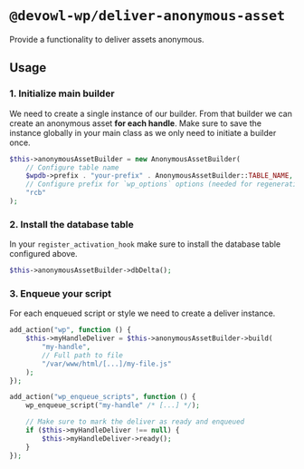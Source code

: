 # `@devowl-wp/deliver-anonymous-asset`

Provide a functionality to deliver assets anonymous.

## Usage

### 1. Initialize main builder

We need to create a single instance of our builder. From that builder we can create an anonymous asset **for each handle**. Make sure to save the instance globally in your main class as we only need to initiate a builder once.

```php
$this->anonymousAssetBuilder = new AnonymousAssetBuilder(
    // Configure table name
    $wpdb->prefix . "your-prefix" . AnonymousAssetBuilder::TABLE_NAME,
    // Configure prefix for `wp_options` options (needed for regeneration of hashes)
    "rcb"
);
```

### 2. Install the database table

In your `register_activation_hook` make sure to install the database table configured above.

```php
$this->anonymousAssetBuilder->dbDelta();
```

### 3. Enqueue your script

For each enqueued script or style we need to create a deliver instance.

```php
add_action("wp", function () {
    $this->myHandleDeliver = $this->anonymousAssetBuilder->build(
        "my-handle",
        // Full path to file
        "/var/www/html/[...]/my-file.js"
    );
});

add_action("wp_enqueue_scripts", function () {
    wp_enqueue_script("my-handle" /* [...] */);

    // Make sure to mark the deliver as ready and enqueued
    if ($this->myHandleDeliver !== null) {
        $this->myHandleDeliver->ready();
    }
});
```
